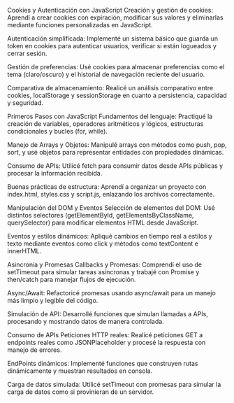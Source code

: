 Cookies y Autenticación con JavaScript
Creación y gestión de cookies: Aprendí a crear cookies con expiración, modificar sus valores y eliminarlas mediante funciones personalizadas en JavaScript.

Autenticación simplificada: Implementé un sistema básico que guarda un token en cookies para autenticar usuarios, verificar si están logueados y cerrar sesión.

Gestión de preferencias: Usé cookies para almacenar preferencias como el tema (claro/oscuro) y el historial de navegación reciente del usuario.

Comparativa de almacenamiento: Realicé un análisis comparativo entre cookies, localStorage y sessionStorage en cuanto a persistencia, capacidad y seguridad.

Primeros Pasos con JavaScript
Fundamentos del lenguaje: Practiqué la creación de variables, operadores aritméticos y lógicos, estructuras condicionales y bucles (for, while).

Manejo de Arrays y Objetos: Manipulé arrays con métodos como push, pop, sort, y usé objetos para representar entidades con propiedades dinámicas.

Consumo de APIs: Utilicé fetch para consumir datos desde APIs públicas y procesar la información recibida.

Buenas prácticas de estructura: Aprendí a organizar un proyecto con index.html, styles.css y script.js, enlazando los archivos correctamente.

Manipulación del DOM y Eventos
Selección de elementos del DOM: Usé distintos selectores (getElementById, getElementsByClassName, querySelector) para modificar elementos HTML desde JavaScript.

Eventos y estilos dinámicos: Apliqué cambios en tiempo real a estilos y texto mediante eventos como click y métodos como textContent e innerHTML.

Asincronía y Promesas
Callbacks y Promesas: Comprendí el uso de setTimeout para simular tareas asíncronas y trabajé con Promise y then/catch para manejar flujos de ejecución.

Async/Await: Refactoricé promesas usando async/await para un manejo más limpio y legible del código.

Simulación de API: Desarrollé funciones que simulan llamadas a APIs, procesando y mostrando datos de manera controlada.

Consumo de APIs
Peticiones HTTP reales: Realicé peticiones GET a endpoints reales como JSONPlaceholder y procesé la respuesta con manejo de errores.

EndPoints dinámicos: Implementé funciones que construyen rutas dinámicamente y muestran resultados en consola.

Carga de datos simulada: Utilicé setTimeout con promesas para simular la carga de datos como si provinieran de un servidor.
